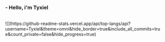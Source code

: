 ### - Hello, i'm Tyxiel
<br>
![](https://github-readme-stats.vercel.app/api/top-langs/api?username=Tyxiel&theme=omni&hide_border=true&include_all_commits=true&count_private=false&hide_progress=true)
